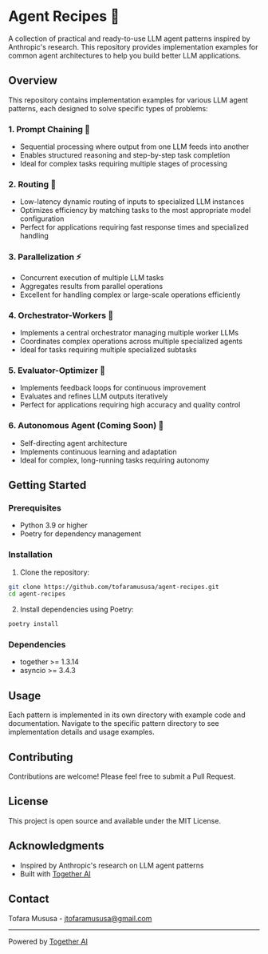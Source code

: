 # Agent Recipes 🤖

A collection of practical and ready-to-use LLM agent patterns inspired by Anthropic's research. This repository provides implementation examples for common agent architectures to help you build better LLM applications.

## Overview

This repository contains implementation examples for various LLM agent patterns, each designed to solve specific types of problems:

### 1. Prompt Chaining 📝
- Sequential processing where output from one LLM feeds into another
- Enables structured reasoning and step-by-step task completion
- Ideal for complex tasks requiring multiple stages of processing

### 2. Routing 🔄
- Low-latency dynamic routing of inputs to specialized LLM instances
- Optimizes efficiency by matching tasks to the most appropriate model configuration
- Perfect for applications requiring fast response times and specialized handling

### 3. Parallelization ⚡
- Concurrent execution of multiple LLM tasks
- Aggregates results from parallel operations
- Excellent for handling complex or large-scale operations efficiently

### 4. Orchestrator-Workers 🎯
- Implements a central orchestrator managing multiple worker LLMs
- Coordinates complex operations across multiple specialized agents
- Ideal for tasks requiring multiple specialized subtasks

### 5. Evaluator-Optimizer 🎯
- Implements feedback loops for continuous improvement
- Evaluates and refines LLM outputs iteratively
- Perfect for applications requiring high accuracy and quality control

### 6. Autonomous Agent (Coming Soon) 🚀
- Self-directing agent architecture
- Implements continuous learning and adaptation
- Ideal for complex, long-running tasks requiring autonomy

## Getting Started

### Prerequisites
- Python 3.9 or higher
- Poetry for dependency management

### Installation

1. Clone the repository:
```bash
git clone https://github.com/tofaramususa/agent-recipes.git
cd agent-recipes
```

2. Install dependencies using Poetry:
```bash
poetry install
```

### Dependencies
- together >= 1.3.14
- asyncio >= 3.4.3

## Usage

Each pattern is implemented in its own directory with example code and documentation. Navigate to the specific pattern directory to see implementation details and usage examples.

## Contributing

Contributions are welcome! Please feel free to submit a Pull Request.

## License

This project is open source and available under the MIT License.

## Acknowledgments

- Inspired by Anthropic's research on LLM agent patterns
- Built with [Together AI](https://together.ai/)

## Contact

Tofara Mususa - jtofaramususa@gmail.com

---
Powered by [Together AI](https://together.ai/)
